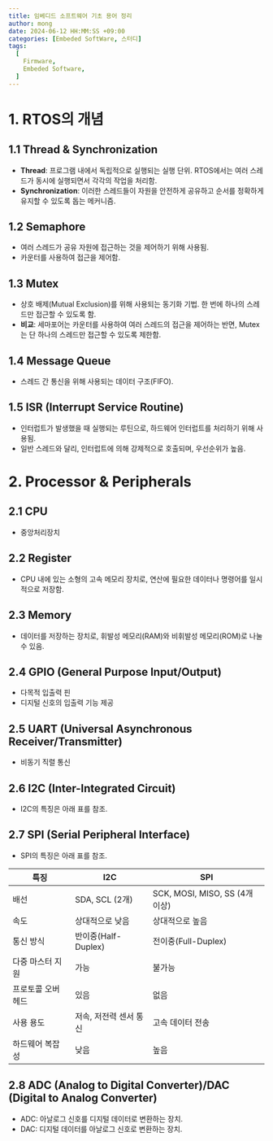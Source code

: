 ```yaml
---
title: 임베디드 소프트웨어 기초 용어 정리
author: mong
date: 2024-06-12 HH:MM:SS +09:00
categories: [Embeded SoftWare, 스터디]
tags:
  [
    Firmware,
    Embeded Software,
  ]
---
```


# 1. RTOS의 개념

## 1.1 Thread & Synchronization
- **Thread**: 프로그램 내에서 독립적으로 실행되는 실행 단위. RTOS에서는 여러 스레드가 동시에 실행되면서 각각의 작업을 처리함.
- **Synchronization**: 이러한 스레드들이 자원을 안전하게 공유하고 순서를 정확하게 유지할 수 있도록 돕는 메커니즘.

## 1.2 Semaphore
- 여러 스레드가 공유 자원에 접근하는 것을 제어하기 위해 사용됨.
- 카운터를 사용하여 접근을 제어함.

## 1.3 Mutex
- 상호 배제(Mutual Exclusion)를 위해 사용되는 동기화 기법. 한 번에 하나의 스레드만 접근할 수 있도록 함.
- **비교**: 세마포어는 카운터를 사용하여 여러 스레드의 접근을 제어하는 반면, Mutex는 단 하나의 스레드만 접근할 수 있도록 제한함.

## 1.4 Message Queue
- 스레드 간 통신을 위해 사용되는 데이터 구조(FIFO).

## 1.5 ISR (Interrupt Service Routine)
- 인터럽트가 발생했을 때 실행되는 루틴으로, 하드웨어 인터럽트를 처리하기 위해 사용됨.
- 일반 스레드와 달리, 인터럽트에 의해 강제적으로 호출되며, 우선순위가 높음.

# 2. Processor & Peripherals

## 2.1 CPU
- 중앙처리장치

## 2.2 Register
- CPU 내에 있는 소형의 고속 메모리 장치로, 연산에 필요한 데이터나 명령어를 일시적으로 저장함.

## 2.3 Memory
- 데이터를 저장하는 장치로, 휘발성 메모리(RAM)와 비휘발성 메모리(ROM)로 나눌 수 있음.

## 2.4 GPIO (General Purpose Input/Output)
- 다목적 입출력 핀
- 디지털 신호의 입출력 기능 제공

## 2.5 UART (Universal Asynchronous Receiver/Transmitter)
- 비동기 직렬 통신

## 2.6 I2C (Inter-Integrated Circuit)
- I2C의 특징은 아래 표를 참조.

## 2.7 SPI (Serial Peripheral Interface)
- SPI의 특징은 아래 표를 참조.

| 특징 | I2C | SPI |
| --- | --- | --- |
| 배선 | SDA, SCL (2개) | SCK, MOSI, MISO, SS (4개 이상) |
| 속도 | 상대적으로 낮음 | 상대적으로 높음 |
| 통신 방식 | 반이중(Half-Duplex) | 전이중(Full-Duplex) |
| 다중 마스터 지원 | 가능 | 불가능 |
| 프로토콜 오버헤드 | 있음 | 없음 |
| 사용 용도 | 저속, 저전력 센서 통신 | 고속 데이터 전송 |
| 하드웨어 복잡성 | 낮음 | 높음 |

## 2.8 ADC (Analog to Digital Converter)/DAC (Digital to Analog Converter)
- ADC: 아날로그 신호를 디지털 데이터로 변환하는 장치.
- DAC: 디지털 데이터를 아날로그 신호로 변환하는 장치.